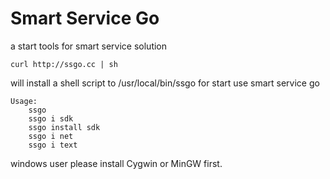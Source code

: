# Smart Service Go

a start tools for smart service solution

``` shell
curl http://ssgo.cc | sh
```

will install a shell script to /usr/local/bin/ssgo for start use smart service go

``` shell
Usage:
    ssgo
    ssgo i sdk
    ssgo install sdk
    ssgo i net
    ssgo i text
```

windows user please install Cygwin or MinGW first.
